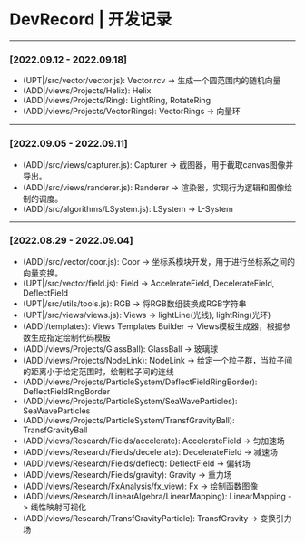 # DevRecord | 开发记录

--------------------------------------------------
### [2022.09.12 - 2022.09.18]
* (UPT|/src/vector/vector.js): Vector.rcv -> 生成一个圆范围内的随机向量
* (ADD|/views/Projects/Helix): Helix
* (ADD|/views/Projects/Ring): LightRing, RotateRing
* (ADD|/views/Projects/VectorRings): VectorRings -> 向量环

--------------------------------------------------
### [2022.09.05 - 2022.09.11]
* (ADD|/src/views/capturer.js): Capturer -> 截图器，用于截取canvas图像并导出。
* (ADD|/src/views/randerer.js): Randerer -> 渲染器，实现行为逻辑和图像绘制的调度。
* (ADD|/src/algorithms/LSystem.js): LSystem -> L-System

--------------------------------------------------
### [2022.08.29 - 2022.09.04]
* (ADD|/src/vector/coor.js): Coor -> 坐标系模块开发，用于进行坐标系之间的向量变换。
* (UPT|/src/vector/field.js): Field -> AccelerateField, DecelerateField, DeflectField
* (UPT|/src/utils/tools.js): RGB -> 将RGB数组装换成RGB字符串
* (UPT|/src/views/views.js): Views -> lightLine(光线), lightRing(光环)
* (ADD|/templates): Views Templates Builder -> Views模板生成器，根据参数生成指定绘制代码模板
* (ADD|/views/Projects/GlassBall): GlassBall -> 玻璃球
* (ADD|/views/Projects/NodeLink): NodeLink -> 给定一个粒子群，当粒子间的距离小于给定范围时，绘制粒子间的连线
* (ADD|/views/Projects/ParticleSystem/DeflectFieldRingBorder): DeflectFieldRingBorder
* (ADD|/views/Projects/ParticleSystem/SeaWaveParticles): SeaWaveParticles
* (ADD|/views/Projects/ParticleSystem/TransfGravityBall): TransfGravityBall
* (ADD|/views/Research/Fields/accelerate): AccelerateField -> 匀加速场
* (ADD|/views/Research/Fields/decelerate): DecelerateField -> 减速场
* (ADD|/views/Research/Fields/deflect): DeflectField -> 偏转场
* (ADD|/views/Research/Fields/gravity): Gravity -> 重力场
* (ADD|/views/Research/FxAnalysis/fx_view): Fx -> 绘制函数图像
* (ADD|/views/Research/LinearAlgebra/LinearMapping): LinearMapping -> 线性映射可视化
* (ADD|/views/Research/TransfGravityParticle): TransfGravity -> 变换引力场


